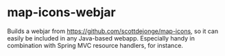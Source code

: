 # map-icons-webjar
Builds a webjar from https://github.com/scottdejonge/map-icons, so it can easily be included in any Java-based webapp. Especially handy in combination with Spring MVC resource handlers, for instance.
